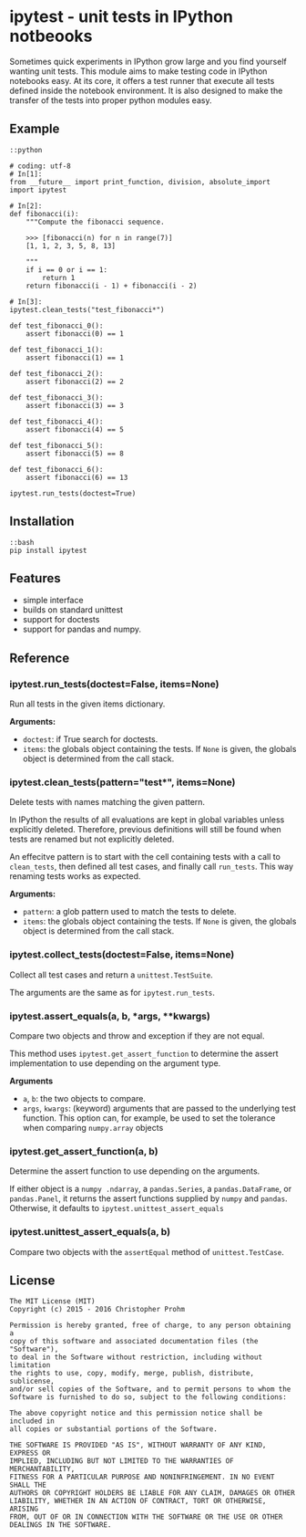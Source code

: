 # ipytest - unit tests in IPython notbeooks

Sometimes quick experiments in IPython grow large and you find yourself wanting 
unit tests. This module aims to make testing code in IPython notebooks easy. At 
its core, it offers a test runner that execute all tests defined inside the 
notebook environment. It is also designed to make the transfer of the tests into
proper python modules easy.

## Example
    
    ::python
    
    # coding: utf-8
    # In[1]:
    from __future__ import print_function, division, absolute_import
    import ipytest

    # In[2]:
    def fibonacci(i):
        """Compute the fibonacci sequence.
        
        >>> [fibonacci(n) for n in range(7)]
        [1, 1, 2, 3, 5, 8, 13]
        
        """
        if i == 0 or i == 1:
            return 1
        return fibonacci(i - 1) + fibonacci(i - 2)

    # In[3]:
    ipytest.clean_tests("test_fibonacci*")

    def test_fibonacci_0():
        assert fibonacci(0) == 1

    def test_fibonacci_1():
        assert fibonacci(1) == 1

    def test_fibonacci_2():
        assert fibonacci(2) == 2
        
    def test_fibonacci_3():
        assert fibonacci(3) == 3
        
    def test_fibonacci_4():
        assert fibonacci(4) == 5

    def test_fibonacci_5():
        assert fibonacci(5) == 8
        
    def test_fibonacci_6():
        assert fibonacci(6) == 13
        
    ipytest.run_tests(doctest=True)     


## Installation

    ::bash
    pip install ipytest


## Features

- simple interface
- builds on standard unittest
- support for doctests
- support for pandas and numpy.

## Reference

### ipytest.run_tests(doctest=False, items=None)

Run all tests in the given items dictionary.

**Arguments:**

- `doctest`: if True search for doctests. 
- `items`: the globals object containing the tests. If `None` is given, the 
    globals object is determined from the call stack.

### ipytest.clean_tests(pattern="test*", items=None)

Delete tests with names matching the given pattern.

In IPython the results of all evaluations are kept in global variables 
unless explicitly deleted. Therefore, previous definitions will still be found when tests are renamed but not explicitly deleted. 

An effecitve pattern is to start with the cell containing tests with a call 
to `clean_tests`, then defined all test cases, and finally call `run_tests`.
This way renaming tests works as expected.

**Arguments:**

- `pattern`: a glob pattern used to match the tests to delete.
- `items`: the globals object containing the tests. If `None` is given, the 
    globals object is determined from the call stack.

### ipytest.collect_tests(doctest=False, items=None)

Collect all test cases and return a `unittest.TestSuite`.

The arguments are the same as for `ipytest.run_tests`.

### ipytest.assert_equals(a, b, *args, **kwargs)

Compare two objects and throw and exception if they are not equal.

This method uses `ipytest.get_assert_function` to determine the assert 
implementation to use depending on the argument type.

**Arguments**

- `a`, `b`: the two objects to compare.
- `args`, `kwargs`: (keyword) arguments that are passed to the underlying 
    test function. This option can, for example, be used to set the 
    tolerance when comparing `numpy.array` objects

### ipytest.get_assert_function(a, b)

Determine the assert function to use depending on the arguments.

If either object is a `numpy .ndarray`, a `pandas.Series`, a 
`pandas.DataFrame`, or `pandas.Panel`, it returns the assert functions 
supplied by `numpy` and `pandas`. Otherwise, it defaults to 
`ipytest.unittest_assert_equals`

### ipytest.unittest_assert_equals(a, b)

Compare two objects with the `assertEqual` method of `unittest.TestCase`.


## License

    The MIT License (MIT)
    Copyright (c) 2015 - 2016 Christopher Prohm

    Permission is hereby granted, free of charge, to any person obtaining a
    copy of this software and associated documentation files (the "Software"),
    to deal in the Software without restriction, including without limitation
    the rights to use, copy, modify, merge, publish, distribute, sublicense,
    and/or sell copies of the Software, and to permit persons to whom the
    Software is furnished to do so, subject to the following conditions:

    The above copyright notice and this permission notice shall be included in
    all copies or substantial portions of the Software.

    THE SOFTWARE IS PROVIDED "AS IS", WITHOUT WARRANTY OF ANY KIND, EXPRESS OR
    IMPLIED, INCLUDING BUT NOT LIMITED TO THE WARRANTIES OF MERCHANTABILITY,
    FITNESS FOR A PARTICULAR PURPOSE AND NONINFRINGEMENT. IN NO EVENT SHALL THE
    AUTHORS OR COPYRIGHT HOLDERS BE LIABLE FOR ANY CLAIM, DAMAGES OR OTHER
    LIABILITY, WHETHER IN AN ACTION OF CONTRACT, TORT OR OTHERWISE, ARISING
    FROM, OUT OF OR IN CONNECTION WITH THE SOFTWARE OR THE USE OR OTHER
    DEALINGS IN THE SOFTWARE.

